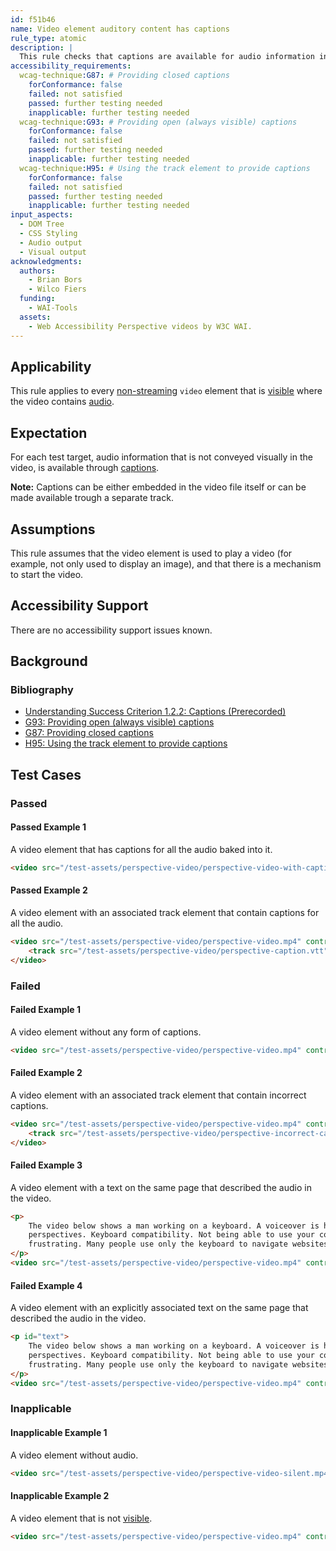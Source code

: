 ```yaml
---
id: f51b46
name: Video element auditory content has captions
rule_type: atomic
description: |
  This rule checks that captions are available for audio information in non-streaming `video` elements.
accessibility_requirements:
  wcag-technique:G87: # Providing closed captions
    forConformance: false
    failed: not satisfied
    passed: further testing needed
    inapplicable: further testing needed
  wcag-technique:G93: # Providing open (always visible) captions
    forConformance: false
    failed: not satisfied
    passed: further testing needed
    inapplicable: further testing needed
  wcag-technique:H95: # Using the track element to provide captions
    forConformance: false
    failed: not satisfied
    passed: further testing needed
    inapplicable: further testing needed
input_aspects:
  - DOM Tree
  - CSS Styling
  - Audio output
  - Visual output
acknowledgments:
  authors:
    - Brian Bors
    - Wilco Fiers
  funding:
    - WAI-Tools
  assets:
    - Web Accessibility Perspective videos by W3C WAI.
---
```


## Applicability

This rule applies to every [non-streaming](#non-streaming-media-element) `video` element that is [visible][] where the video contains [audio](#audio-output).

## Expectation

For each test target, audio information that is not conveyed visually in the video, is available through [captions](https://www.w3.org/TR/WCAG21/#dfn-captions).

**Note:** Captions can be either embedded in the video file itself or can be made available trough a separate track.

## Assumptions

This rule assumes that the video element is used to play a video (for example, not only used to display an image), and that there is a mechanism to start the video.

## Accessibility Support

There are no accessibility support issues known.

## Background

### Bibliography

- [Understanding Success Criterion 1.2.2: Captions (Prerecorded)](https://www.w3.org/WAI/WCAG21/Understanding/captions-prerecorded)
- [G93: Providing open (always visible) captions](https://www.w3.org/WAI/WCAG21/Techniques/general/G93)
- [G87: Providing closed captions](https://www.w3.org/WAI/WCAG21/Techniques/general/G87)
- [H95: Using the track element to provide captions](https://www.w3.org/WAI/WCAG21/Techniques/html/H95)

## Test Cases

### Passed

#### Passed Example 1

A video element that has captions for all the audio baked into it.

```html
<video src="/test-assets/perspective-video/perspective-video-with-captions.mp4" controls></video>
```

#### Passed Example 2

A video element with an associated track element that contain captions for all the audio.

```html
<video src="/test-assets/perspective-video/perspective-video.mp4" controls>
	<track src="/test-assets/perspective-video/perspective-caption.vtt" kind="captions" />
</video>
```

### Failed

#### Failed Example 1

A video element without any form of captions.

```html
<video src="/test-assets/perspective-video/perspective-video.mp4" controls></video>
```

#### Failed Example 2

A video element with an associated track element that contain incorrect captions.

```html
<video src="/test-assets/perspective-video/perspective-video.mp4" controls>
	<track src="/test-assets/perspective-video/perspective-incorrect-caption.vtt" kind="captions" />
</video>
```

#### Failed Example 3

A video element with a text on the same page that described the audio in the video.

```html
<p>
	The video below shows a man working on a keyboard. A voiceover is heard saying the following text: Web accessibility
	perspectives. Keyboard compatibility. Not being able to use your computer because your mouse doesn't work, is
	frustrating. Many people use only the keyboard to navigate websites. Either through preference or circumstance.
</p>
<video src="/test-assets/perspective-video/perspective-video.mp4" controls></video>
```

#### Failed Example 4

A video element with an explicitly associated text on the same page that described the audio in the video.

```html
<p id="text">
	The video below shows a man working on a keyboard. A voiceover is heard saying the following text: Web accessibility
	perspectives. Keyboard compatibility. Not being able to use your computer because your mouse doesn't work, is
	frustrating. Many people use only the keyboard to navigate websites. Either through preference or circumstance.
</p>
<video src="/test-assets/perspective-video/perspective-video.mp4" controls ariadescribedby="text"></video>
```

### Inapplicable

#### Inapplicable Example 1

A video element without audio.

```html
<video src="/test-assets/perspective-video/perspective-video-silent.mp4" controls></video>
```

#### Inapplicable Example 2

A video element that is not [visible][].

```html
<video src="/test-assets/perspective-video/perspective-video.mp4" controls style="display: none;"></video>
```

[visible]: #visible 'Definition of visible'
